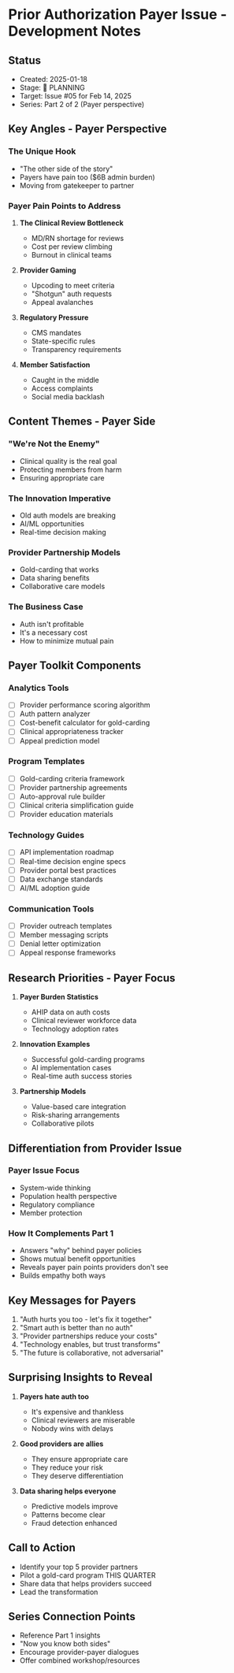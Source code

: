 # Prior Authorization Payer Issue - Development Notes

## Status
- Created: 2025-01-18
- Stage: 🚧 PLANNING
- Target: Issue #05 for Feb 14, 2025
- Series: Part 2 of 2 (Payer perspective)

## Key Angles - Payer Perspective

### The Unique Hook
- "The other side of the story"
- Payers have pain too ($6B admin burden)
- Moving from gatekeeper to partner

### Payer Pain Points to Address
1. **The Clinical Review Bottleneck**
   - MD/RN shortage for reviews
   - Cost per review climbing
   - Burnout in clinical teams
   
2. **Provider Gaming**
   - Upcoding to meet criteria
   - "Shotgun" auth requests
   - Appeal avalanches

3. **Regulatory Pressure**
   - CMS mandates
   - State-specific rules
   - Transparency requirements

4. **Member Satisfaction**
   - Caught in the middle
   - Access complaints
   - Social media backlash

## Content Themes - Payer Side

### "We're Not the Enemy"
- Clinical quality is the real goal
- Protecting members from harm
- Ensuring appropriate care

### The Innovation Imperative
- Old auth models are breaking
- AI/ML opportunities
- Real-time decision making

### Provider Partnership Models
- Gold-carding that works
- Data sharing benefits
- Collaborative care models

### The Business Case
- Auth isn't profitable
- It's a necessary cost
- How to minimize mutual pain

## Payer Toolkit Components

### Analytics Tools
- [ ] Provider performance scoring algorithm
- [ ] Auth pattern analyzer
- [ ] Cost-benefit calculator for gold-carding
- [ ] Clinical appropriateness tracker
- [ ] Appeal prediction model

### Program Templates
- [ ] Gold-carding criteria framework
- [ ] Provider partnership agreements
- [ ] Auto-approval rule builder
- [ ] Clinical criteria simplification guide
- [ ] Provider education materials

### Technology Guides
- [ ] API implementation roadmap
- [ ] Real-time decision engine specs
- [ ] Provider portal best practices
- [ ] Data exchange standards
- [ ] AI/ML adoption guide

### Communication Tools
- [ ] Provider outreach templates
- [ ] Member messaging scripts
- [ ] Denial letter optimization
- [ ] Appeal response frameworks

## Research Priorities - Payer Focus

1. **Payer Burden Statistics**
   - AHIP data on auth costs
   - Clinical reviewer workforce data
   - Technology adoption rates

2. **Innovation Examples**
   - Successful gold-carding programs
   - AI implementation cases
   - Real-time auth success stories

3. **Partnership Models**
   - Value-based care integration
   - Risk-sharing arrangements
   - Collaborative pilots

## Differentiation from Provider Issue

### Payer Issue Focus
- System-wide thinking
- Population health perspective
- Regulatory compliance
- Member protection

### How It Complements Part 1
- Answers "why" behind payer policies
- Shows mutual benefit opportunities
- Reveals payer pain points providers don't see
- Builds empathy both ways

## Key Messages for Payers

1. "Auth hurts you too - let's fix it together"
2. "Smart auth is better than no auth"
3. "Provider partnerships reduce your costs"
4. "Technology enables, but trust transforms"
5. "The future is collaborative, not adversarial"

## Surprising Insights to Reveal

1. **Payers hate auth too**
   - It's expensive and thankless
   - Clinical reviewers are miserable
   - Nobody wins with delays

2. **Good providers are allies**
   - They ensure appropriate care
   - They reduce your risk
   - They deserve differentiation

3. **Data sharing helps everyone**
   - Predictive models improve
   - Patterns become clear
   - Fraud detection enhanced

## Call to Action
- Identify your top 5 provider partners
- Pilot a gold-card program THIS QUARTER
- Share data that helps providers succeed
- Lead the transformation

## Series Connection Points
- Reference Part 1 insights
- "Now you know both sides"
- Encourage provider-payer dialogues
- Offer combined workshop/resources